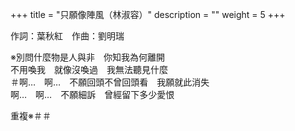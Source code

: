 +++
title = "只願像陣風（林淑容）"
description = ""
weight = 5
+++

作詞：葉秋紅　作曲：劉明瑞

※別問什麼物是人與非　你知我為何離開  
不用喚我　就像沒喚過　我無法聽見什麼  
＃啊…　啊…　不願回頭不曾回頭看　我願就此消失  
啊…　啊…　不願細訴　曾經留下多少愛恨  

重複※＃＃
